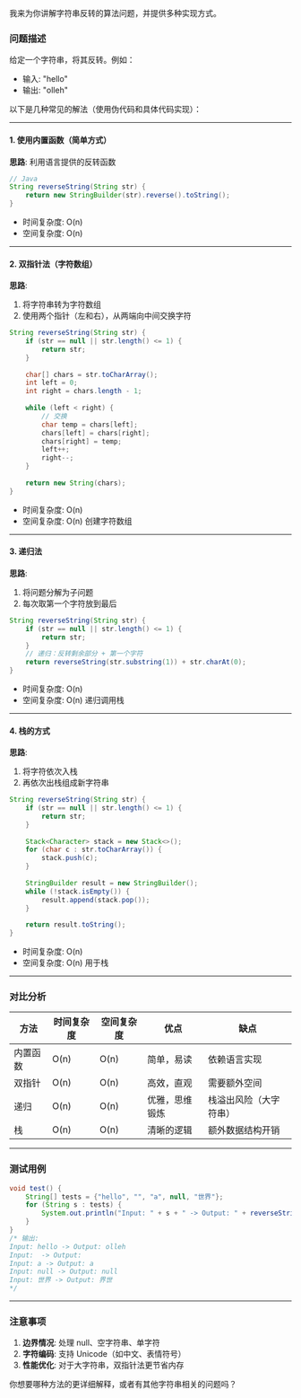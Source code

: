 我来为你讲解字符串反转的算法问题，并提供多种实现方式。

### 问题描述
给定一个字符串，将其反转。例如：
- 输入: "hello"
- 输出: "olleh"

以下是几种常见的解法（使用伪代码和具体代码实现）：

---

#### 1. 使用内置函数（简单方式）
**思路**: 利用语言提供的反转函数
```java
// Java
String reverseString(String str) {
    return new StringBuilder(str).reverse().toString();
}
```
- 时间复杂度: O(n)
- 空间复杂度: O(n)

---

#### 2. 双指针法（字符数组）
**思路**:
1. 将字符串转为字符数组
2. 使用两个指针（左和右），从两端向中间交换字符
```java
String reverseString(String str) {
    if (str == null || str.length() <= 1) {
        return str;
    }
    
    char[] chars = str.toCharArray();
    int left = 0;
    int right = chars.length - 1;
    
    while (left < right) {
        // 交换
        char temp = chars[left];
        chars[left] = chars[right];
        chars[right] = temp;
        left++;
        right--;
    }
    
    return new String(chars);
}
```
- 时间复杂度: O(n)
- 空间复杂度: O(n) 创建字符数组

---

#### 3. 递归法
**思路**:
1. 将问题分解为子问题
2. 每次取第一个字符放到最后
```java
String reverseString(String str) {
    if (str == null || str.length() <= 1) {
        return str;
    }
    // 递归：反转剩余部分 + 第一个字符
    return reverseString(str.substring(1)) + str.charAt(0);
}
```
- 时间复杂度: O(n)
- 空间复杂度: O(n) 递归调用栈

---

#### 4. 栈的方式
**思路**:
1. 将字符依次入栈
2. 再依次出栈组成新字符串
```java
String reverseString(String str) {
    if (str == null || str.length() <= 1) {
        return str;
    }
    
    Stack<Character> stack = new Stack<>();
    for (char c : str.toCharArray()) {
        stack.push(c);
    }
    
    StringBuilder result = new StringBuilder();
    while (!stack.isEmpty()) {
        result.append(stack.pop());
    }
    
    return result.toString();
}
```
- 时间复杂度: O(n)
- 空间复杂度: O(n) 用于栈

---

### 对比分析
| 方法       | 时间复杂度 | 空间复杂度 | 优点                 | 缺点                   |
|------------|------------|------------|----------------------|------------------------|
| 内置函数   | O(n)       | O(n)       | 简单，易读           | 依赖语言实现           |
| 双指针     | O(n)       | O(n)       | 高效，直观           | 需要额外空间           |
| 递归       | O(n)       | O(n)       | 优雅，思维锻炼       | 栈溢出风险（大字符串） |
| 栈         | O(n)       | O(n)       | 清晰的逻辑           | 额外数据结构开销       |

---

### 测试用例
```java
void test() {
    String[] tests = {"hello", "", "a", null, "世界"};
    for (String s : tests) {
        System.out.println("Input: " + s + " -> Output: " + reverseString(s));
    }
}
/* 输出:
Input: hello -> Output: olleh
Input:  -> Output: 
Input: a -> Output: a
Input: null -> Output: null
Input: 世界 -> Output: 界世
*/
```

---

### 注意事项
1. **边界情况**: 处理 null、空字符串、单字符
2. **字符编码**: 支持 Unicode（如中文、表情符号）
3. **性能优化**: 对于大字符串，双指针法更节省内存

你想要哪种方法的更详细解释，或者有其他字符串相关的问题吗？